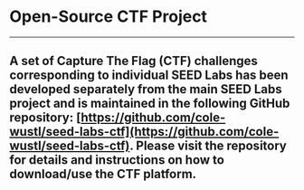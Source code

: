 # Open-Source CTF Project

---

A set of Capture The Flag (CTF) challenges corresponding to individual
SEED Labs has been developed separately from the main SEED Labs project
and is maintained in the following GitHub repository:
[https://github.com/cole-wustl/seed-labs-ctf](https://github.com/cole-wustl/seed-labs-ctf).
Please visit the repository for details and instructions on how to
download/use the CTF platform.
---
